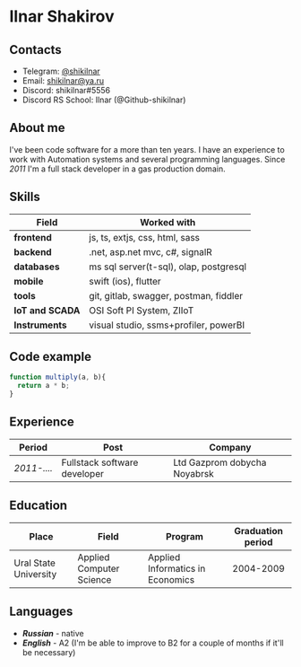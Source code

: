# Ilnar Shakirov

## Contacts

* Telegram: [@shikilnar](https://t.me/shikilnar)
* Email: shikilnar@ya.ru
* Discord: shikilnar#5556
* Discord RS School: Ilnar (@Github-shikilnar)

## About me

I've been code software for a more than ten years. I have an experience to work with Automation systems and several programming languages. Since *2011* I'm a full stack developer in a gas production domain.

## Skills

|Field|Worked with|
|-----------------|----------------------------------------|
|**frontend**     | js, ts, extjs, css, html, sass         |
|**backend**      | .net, asp.net mvc, c#, signalR         |
|**databases**    | ms sql server(t-sql), olap, postgresql |
|**mobile**       | swift (ios), flutter                   |
|**tools**        | git, gitlab, swagger, postman, fiddler |
|**IoT and SCADA**| OSI Soft PI System, ZIIoT              |
|**Instruments**  | visual studio, ssms+profiler, powerBI  |

## Code example

```javascript
function multiply(a, b){
  return a * b;
}
```

## Experience

|Period         | Post                                           | Company         |
|---------------|------------------------------------------------|-----------------|
|  *2011-....*  | Fullstack software developer | Ltd Gazprom dobycha Noyabrsk |

## Education

|Place                |Field                     |Program                         | Graduation period |
|---------------------|--------------------------|--------------------------------|:-----------------:|
|Ural State University|Applied Computer Science  |Applied Informatics in Economics| 2004-2009         |

## Languages
- ***Russian*** - native
- ***English*** - A2 (I'm be able to improve to B2 for a couple of months if it'll be necessary)